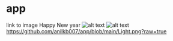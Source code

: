 # app
link to image
Happy New year
![alt text](https://github.com/anilkb007/app/blob/main/NewYear.png)
![alt text](https://github.com/anilkb007/app/blob/main/Light.png?raw=true)
https://github.com/anilkb007/app/blob/main/Light.png?raw=true
